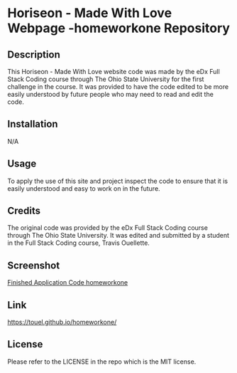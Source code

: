 # Horiseon - Made With Love Webpage -homeworkone Repository

## Description

This Horiseon - Made With Love website code was made by the eDx Full Stack Coding course through The Ohio State University for the first challenge in the course. It was provided to have the code edited to be more easily understood by future people who may need to read and edit the code. 

## Installation

N/A

## Usage

To apply the use of this site and project inspect the code to ensure that it is easily understood and easy to work on in the future.

## Credits

The original code was provided by the eDx Full Stack Coding course through The Ohio State University. It was edited and submitted by a student in the Full Stack Coding course, Travis Ouellette.

## Screenshot 

[Finished Application Code homeworkone](https://user-images.githubusercontent.com/131465517/236370956-68519592-41a8-4442-b66c-f865cbe096ce.png)

## Link
https://touel.github.io/homeworkone/


## License

Please refer to the LICENSE in the repo which is the MIT license.
